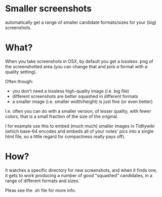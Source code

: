 # Smaller screenshots
 
automatically get a range of smaller candidate formats/sizes for your (big) screenshots.

# What?

When you take screenshots in OSX, by default you get a lossless .png of the screenshotted area (you can change that and pick *a* format with *a* quality setting).

Often though:

- you don't need a lossless high-quality image (i.e. big file)
- different screenshots are better squashed in different formats
- a smaller image (i.e. smaller width/height) is just fine (or even better)

I.e. often you can do with a smaller version, of lesser quality, with fewer colors, that is a small fraction of the size of the original.

I for example use this to embed (much much) smaller images in Tidllywiki (which base-64 encodes and embeds all of your notes' pics into a single html file, so a little regard for compactness really pays off).

# How?

It watches a specific directory for new screenshots, and when it finds one, it gets to work producing a number of good "squashed" candidates, in a range of different formats and sizes.

Pleas see the .sh file for more info.
